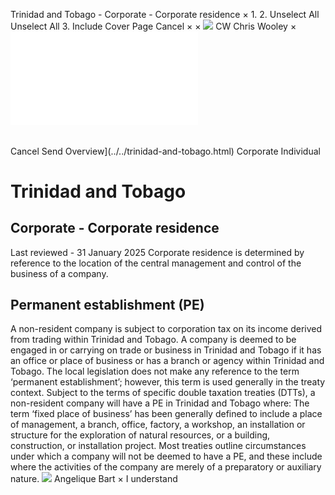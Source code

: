 Trinidad and Tobago - Corporate - Corporate residence
×
1.
2.
Unselect All
Unselect All
3.
Include Cover Page
Cancel
×
×
![](../../-/media/world-wide-tax-summaries/attachments/global---chris-wooley.ashx%3Frev=ac5e5f3223b34096b1afc2a6009c7320&revision=ac5e5f32-23b3-4096-b1af-c2a6009c7320&hash=859B7ADC84DC2CBEC9760E9E6EE7DE6D0A8BFCDF)
CW
Chris Wooley
×
![](corporate-residence.html)
######
Cancel
Send
Overview](../../trinidad-and-tobago.html)
Corporate
Individual
# Trinidad and Tobago
## Corporate - Corporate residence
Last reviewed - 31 January 2025
Corporate residence is determined by reference to the location of the central management and control of the business of a company.
## Permanent establishment (PE)
A non-resident company is subject to corporation tax on its income derived from trading within Trinidad and Tobago. A company is deemed to be engaged in or carrying on trade or business in Trinidad and Tobago if it has an office or place of business or has a branch or agency within Trinidad and Tobago. The local legislation does not make any reference to the term ‘permanent establishment’; however, this term is used generally in the treaty context. Subject to the terms of specific double taxation treaties (DTTs), a non-resident company will have a PE in Trinidad and Tobago where:
The term ‘fixed place of business’ has been generally defined to include a place of management, a branch, office, factory, a workshop, an installation or structure for the exploration of natural resources, or a building, construction, or installation project.
Most treaties outline circumstances under which a company will not be deemed to have a PE, and these include where the activities of the company are merely of a preparatory or auxiliary nature.
![](../../-/media/world-wide-tax-summaries/attachments/trinidadandtobago---angelique_bart.ashx%3Frev=eecf32b13cd24d44a6ecc6f9c1315055&revision=eecf32b1-3cd2-4d44-a6ec-c6f9c1315055&hash=D2F9CD02221ACE973F2C2E5B638842D00BDF7F5E)
Angelique Bart
×
I understand